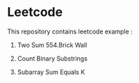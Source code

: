 # Leetcode

This repository contains leetcode example :

1. Two Sum
554.Brick Wall

696. Count Binary Substrings

560. Subarray Sum Equals K 
